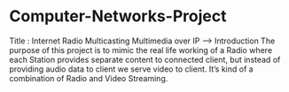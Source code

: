 # Computer-Networks-Project
Title : Internet Radio Multicasting Multimedia over IP  --> Introduction  The purpose of this project is to mimic the real life working of a Radio where each Station provides separate content to connected client, but instead of providing audio data to client we serve video to client. It’s kind of a combination of Radio and Video Streaming.
